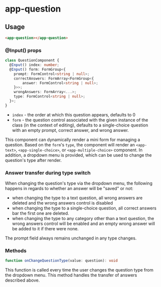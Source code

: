 # app-question

## Usage
```html
<app-question></app-question>
```

### @Input() props
```typescript
class QuestionComponent {
  @Input() index: number;
  @Input() form: FormGroup<{
    prompt: FormControl<string | null>;
    correctAnswers: FormArray<FormGroup<{
        answer: FormControl<string | null>;
    }>>;
    wrongAnswers: FormArray<...>;
    type: FormControl<string | null>;
  }>;
}
```

* ``index`` - the order at which this question appears, defaults to 0
* ``form`` - the question control associated with the given instance of the class (in the context of editing), defaults to a single-choice question with an empty prompt, correct answer, and wrong answer.

This component can dynamically render a mini form for managing a question. Based on the ``form``'s ``type``, the component will render an ``<app-text>``, ``<app-single-choice>``, or ``<app-multiple-choice>`` component. In addition, a dropdown menu is provided, which can be used to change the question's type after render.

### Answer transfer during type switch
When changing the question's type via the dropdown menu, the following happens in regards to whether an answer will be "saved" or not:

* when changing the type to a text question, all wrong answers are deleted and the wrong answers control is disabled
* when changing the type to a single-choice question, all correct answers bar the first one are deleted.
* when changing the type to any category other than a text question, the wrong answers control will be enabled and an empty wrong answer will be added to it if there were none.

The prompt field always remains unchanged in any type changes.

### Methods
```typescript
function onChangeQuestionType(value: question): void
```

This function is called every time the user changes the question type from the dropdown menu. This method handles the transfer of answers described above.